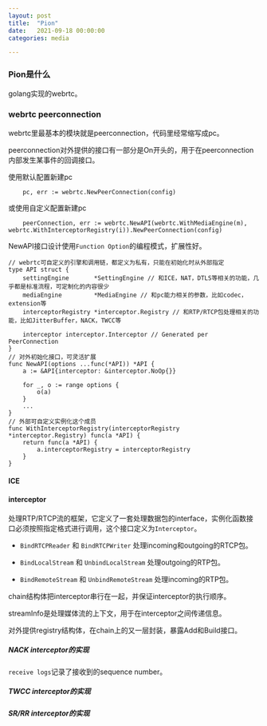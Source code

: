 ```yaml
---
layout: post
title:  "Pion"
date:   2021-09-18 00:00:00
categories: media

---
```


### Pion是什么

golang实现的webrtc。

### webrtc peerconnection

webrtc里最基本的模块就是peerconnection，代码里经常缩写成pc。

peerconnection对外提供的接口有一部分是On开头的，用于在peerconnection内部发生某事件的回调接口。

使用默认配置新建pc

```
	pc, err := webrtc.NewPeerConnection(config)
```

或使用自定义配置新建pc

```
	peerConnection, err := webrtc.NewAPI(webrtc.WithMediaEngine(m), webrtc.WithInterceptorRegistry(i)).NewPeerConnection(config)
```

NewAPI接口设计使用`Function Option`的编程模式，扩展性好。

```
// webrtc可自定义的引擎和调用链，都定义为私有，只能在初始化时从外部指定
type API struct {
	settingEngine       *SettingEngine // 和ICE，NAT，DTLS等相关的功能，几乎都是标准流程，可定制化的内容很少
	mediaEngine         *MediaEngine // 和pc能力相关的参数，比如codec，extension等
	interceptorRegistry *interceptor.Registry // 和RTP/RTCP包处理相关的功能，比如JitterBuffer，NACK，TWCC等

	interceptor interceptor.Interceptor // Generated per PeerConnection
}
// 对外初始化接口，可灵活扩展
func NewAPI(options ...func(*API)) *API {
	a := &API{interceptor: &interceptor.NoOp{}}

	for _, o := range options {
		o(a)
	}
    ...
}
// 外部可自定义实例化这个成员
func WithInterceptorRegistry(interceptorRegistry *interceptor.Registry) func(a *API) {
	return func(a *API) {
		a.interceptorRegistry = interceptorRegistry
	}
}
```


#### ICE




#### interceptor

处理RTP/RTCP流的框架，它定义了一套处理数据包的interface，实例化函数接口必须按照指定格式进行调用，这个接口定义为`Interceptor`。

* `BindRTCPReader` 和 `BindRTCPWriter` 处理incoming和outgoing的RTCP包。

* `BindLocalStream` 和 `UnbindLocalStream` 处理outgoing的RTP包。

* `BindRemoteStream` 和 `UnbindRemoteStream` 处理incoming的RTP包。

chain结构体把interceptor串行在一起，并保证interceptor的执行顺序。

streamInfo是处理媒体流的上下文，用于在interceptor之间传递信息。

对外提供registry结构体，在chain上的又一层封装，暴露Add和Build接口。

##### NACK interceptor的实现

`receive logs`记录了接收到的sequence number。

##### TWCC interceptor的实现


##### SR/RR interceptor的实现





